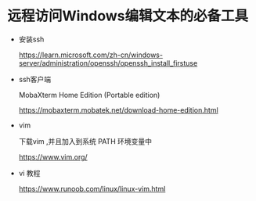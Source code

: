 
# 远程访问Windows编辑文本的必备工具


- 安装ssh

    https://learn.microsoft.com/zh-cn/windows-server/administration/openssh/openssh_install_firstuse



-  ssh客户端

    MobaXterm Home Edition  (Portable edition)

    https://mobaxterm.mobatek.net/download-home-edition.html
    

- vim

    下载vim ,并且加入到系统 PATH 环境变量中

    https://www.vim.org/
    
   

- vi 教程
    
    https://www.runoob.com/linux/linux-vim.html
